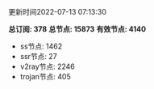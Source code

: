 更新时间2022-07-13 07:13:30

**总订阅: 378**
**总节点: 15873**
**有效节点: 4140**
- ss节点: 1462
- ssr节点: 27
- v2ray节点: 2246
- trojan节点: 405
